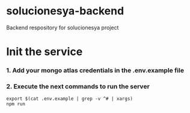 # solucionesya-backend
Backend respository for solucionesya project

# Init the service
### 1. Add your mongo atlas credentials in the .env.example file
### 2. Execute the next commands to run the server
```[bash]
export $(cat .env.example | grep -v ^# | xargs)
npm run
```

